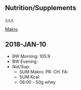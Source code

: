 
Nutrition/Supplements
------

[<<<](https://github.com/ttltrk/ELSE/blob/master/PWR/PWR.MD)

[Makro](https://github.com/ttltrk/ELSE/blob/master/PWR/MAKRO.MD)

2018-JAN-10
------
* BW Morning: 105.9
* BW Evening:
* Nut/Sup:
  * SUM Makro: PR: CH: FA: 
  * SUM Kcal: 
  * 06:00 - 50g whey

